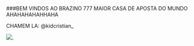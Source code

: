 ###BEM VINDOS AO BRAZINO 777
MAIOR CASA DE APOSTA DO MUNDO AHAHAHAHAHHAHA

CHAMEM LA:
@kidcristian_

![](https://www.google.com/url?sa=i&url=https%3A%2F%2Fbr.ifunny.co%2Ftags%2Fbrazino777&psig=AOvVaw1Q-ir1RN_YwvItokDFEex2&ust=1696351964610000&source=images&cd=vfe&opi=89978449&ved=0CBEQjRxqFwoTCKCm29fp14EDFQAAAAAdAAAAABAD).
